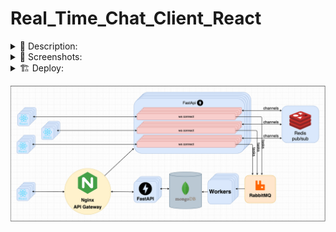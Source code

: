
# Real_Time_Chat_Client_React


<details><summary> 📄 Description: </summary>

Sending and receiving messages is implemented using  
Redis Pub/Sub and Websockets.  
Messages are saved to MongoDB using Celery.  
Implemented functionality:   
Creating and deleting chats,   
Adding and removing participants in chats,  
Notifications about unread messages.  
Authorization by jwt, Authorization with Google.  
The project is implemented on three services:  
https://github.com/Lioniys/Real_Time_Chat_FastAPI_Websockets_Redis_PubSub  
https://github.com/Lioniys/Real_Time_Chat_Client_React  
https://github.com/Lioniys/-Real_Time_Chat_FastAPI  



</details>

<details><summary> 📸 Screenshots: </summary>


</details>

<details><summary> 🏗 Deploy: </summary>

<br>

```commandline
docker-compose up -d --build
```

</details>

![Image alt](https://github.com/Lioniys/Real_Time_Chat_Client_React/raw/main/screenshots/Messenger.png)